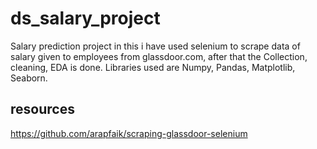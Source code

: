 # ds_salary_project

Salary prediction project in this i have used selenium to scrape data of salary given to employees from glassdoor.com,
after that the Collection, cleaning, EDA is done. Libraries used are Numpy, Pandas, Matplotlib, Seaborn.

## resources 
https://github.com/arapfaik/scraping-glassdoor-selenium
